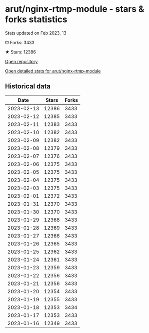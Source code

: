 # arut/nginx-rtmp-module - stars & forks statistics

Stats updated on Feb 2023, 13

☋ Forks: 3433

★ Stars: 12386

[Open repository](https://github.com/arut/nginx-rtmp-module)

[Open detailed stats for arut/nginx-rtmp-module](https://reviewgithub.com/rep/arut/nginx-rtmp-module)

## Historical data
| Date | Stars | Forks |
|------|-------|-------|
| 2023-02-13 | 12386 | 3433 | 
| 2023-02-12 | 12385 | 3433 | 
| 2023-02-11 | 12383 | 3433 | 
| 2023-02-10 | 12382 | 3433 | 
| 2023-02-09 | 12382 | 3433 | 
| 2023-02-08 | 12379 | 3433 | 
| 2023-02-07 | 12376 | 3433 | 
| 2023-02-06 | 12375 | 3433 | 
| 2023-02-05 | 12375 | 3433 | 
| 2023-02-04 | 12375 | 3433 | 
| 2023-02-03 | 12375 | 3433 | 
| 2023-02-01 | 12372 | 3433 | 
| 2023-01-31 | 12370 | 3433 | 
| 2023-01-30 | 12370 | 3433 | 
| 2023-01-29 | 12368 | 3433 | 
| 2023-01-28 | 12369 | 3433 | 
| 2023-01-27 | 12366 | 3433 | 
| 2023-01-26 | 12365 | 3433 | 
| 2023-01-25 | 12362 | 3433 | 
| 2023-01-24 | 12361 | 3433 | 
| 2023-01-23 | 12359 | 3433 | 
| 2023-01-22 | 12356 | 3433 | 
| 2023-01-21 | 12356 | 3433 | 
| 2023-01-20 | 12354 | 3433 | 
| 2023-01-19 | 12355 | 3433 | 
| 2023-01-18 | 12353 | 3434 | 
| 2023-01-17 | 12353 | 3433 | 
| 2023-01-16 | 12349 | 3433 | 

